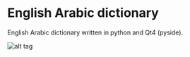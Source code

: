 English Arabic dictionary
=============
English Arabic dictionary written in python and Qt4 (pyside).  


![alt tag](https://raw.github.com/devjustly/en_ar_dict/master/screenshot.png)
